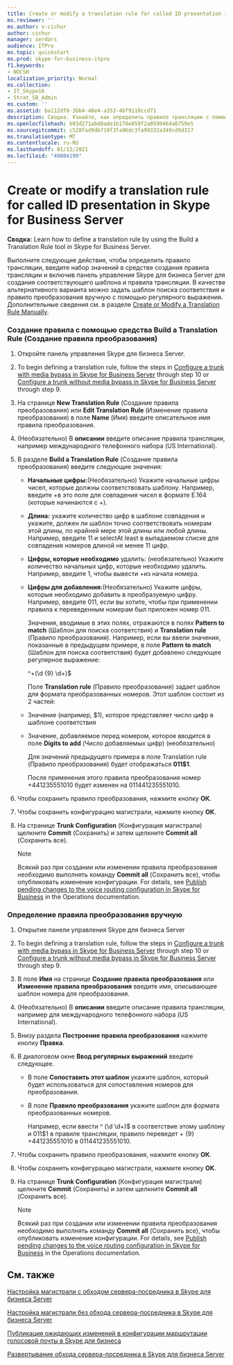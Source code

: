 ```yaml
---
title: Create or modify a translation rule for called ID presentation in Skype for Business Server
ms.reviewer: ''
ms.author: v-cichur
author: cichur
manager: serdars
audience: ITPro
ms.topic: quickstart
ms.prod: skype-for-business-itpro
f1.keywords:
- NOCSH
localization_priority: Normal
ms.collection:
- IT_Skype16
- Strat_SB_Admin
ms.custom: ''
ms.assetid: ba112df8-3bb4-48e4-a353-4bf9110ccd71
description: Сводка. Узнайте, как определить правило трансляции с помощью средства создания правила трансляции в Skype для бизнеса Server.
ms.openlocfilehash: b93d271abd0ade1b178e859f2a0599464a6759e5
ms.sourcegitcommit: c528fad9db719f3fa96dc3fa99332a349cd9d317
ms.translationtype: MT
ms.contentlocale: ru-RU
ms.lasthandoff: 01/12/2021
ms.locfileid: "49804199"
---
```

# <a name="create-or-modify-a-translation-rule-for-called-id-presentation-in-skype-for-business-server"></a>Create or modify a translation rule for called ID presentation in Skype for Business Server

**Сводка:** Learn how to define a translation rule by using the Build a Translation Rule tool in Skype for Business Server.

Выполните следующие действия, чтобы определить правило трансляции, введите  набор значений в средстве создания правила трансляции и включив панель управления Skype для бизнеса Server для создания соответствующего шаблона и правила трансляции. В качестве альтернативного варианта можно задать шаблон поиска соответствия и правило преобразования вручную с помощью регулярного выражения. Дополнительные сведения см. в разделе [Create or Modify a Translation Rule Manually](https://technet.microsoft.com/library/049d1db3-af58-48c5-be89-52e1d068a4bd.aspx).

### <a name="to-define-a-rule-by-using-the-build-a-translation-rule-tool"></a>Создание правила с помощью средства Build a Translation Rule (Создание правила преобразования)

1. Откройте панель управления Skype для бизнеса Server.

2. To begin defining a translation rule, follow the steps in [Configure a trunk with media bypass in Skype for Business Server](configure-trunk-with-media-bypass.md) through step 10 or [Configure a trunk without media bypass in Skype for Business Server](configure-trunk-without-media-bypass.md) through step 9.

3. На странице **New Translation Rule** (Создание правила преобразования) или **Edit Translation Rule** (Изменение правила преобразования) в поле **Name** (Имя) введите описательное имя правила преобразования.

4. (Необязательно) В **описании** введите описание правила трансляции, например международного телефонного набора (US International).

5. В разделе **Build a Translation Rule** (Создание правила преобразования) введите следующие значения:

   - **Начальные цифры:**(Необязательно) Укажите начальные цифры чисел, которые должны соответствовать шаблону. Например, введите +в это поле для совпадения чисел в формате E.164 (которые начинаются с +).

   - **Длина:** укажите количество цифр в шаблоне совпадения и укажите, должен ли шаблон точно соответствовать номерам этой длины, по крайней мере этой длины или любой длины. Например, введите 11 и selectAt least в выпадаемом списке для совпадения номеров длиной не менее 11 цифр.

   - **Цифры, которые необходимо** удалить: (необязательно) Укажите количество начальных цифр, которые необходимо удалить. Например, введите 1, чтобы вывести +из начала номера.

   - **Цифры для добавления:**(Необязательно) Укажите цифры, которые необходимо добавить в преобразуемую цифру. Например, введите 011, если вы хотите, чтобы при применении правила к переведенным номерам был приложен номер 011.

     Значения, вводимые в этих полях, отражаются в полях **Pattern to match** (Шаблон для поиска соответствия) и **Translation rule** (Правило преобразования). Например, если вы ввели значения, показанные в предыдущем примере, в поле **Pattern to match** (Шаблон для поиска соответствия) будет добавлено следующее регулярное выражение:

     ^\+(\d {9} \d+)$

     Поле **Translation rule** (Правило преобразования) задает шаблон для формата преобразованных номеров. Этот шаблон состоит из 2 частей:

   - Значение (например, $1), которое представляет число цифр в шаблоне соответствия

   - Значение, добавляемое перед номером, которое вводится в поле **Digits to add** (Число добавляемых цифр) (необязательно)

     Для значений предыдущего примера в поле Translation rule (Правило преобразования) будет отображаться **011$1**.

     После применения этого правила преобразования номер +441235551010 будет изменен на 011441235551010.

6. Чтобы сохранить правило преобразования, нажмите кнопку **ОК**.

7. Чтобы сохранить конфигурацию магистрали, нажмите кнопку **ОК**.

8. На странице **Trunk Configuration** (Конфигурация магистрали) щелкните **Commit** (Сохранить) и затем щелкните **Commit all** (Сохранить все).

   > [!NOTE]
   > Всякий раз при создании или изменении правила преобразования необходимо выполнять команду **Commit all** (Сохранить все), чтобы опубликовать изменение конфигурации. For details, see [Publish pending changes to the voice routing configuration in Skype for Business](voice-route-config-changes.md) in the Operations documentation.

### <a name="to-define-a-translation-rule-manually"></a>Определение правила преобразования вручную

1. Открытие панели управления Skype для бизнеса Server

2. To begin defining a translation rule, follow the steps in [Configure a trunk with media bypass in Skype for Business Server](configure-trunk-with-media-bypass.md) through step 10 or [Configure a trunk without media bypass in Skype for Business Server](configure-trunk-without-media-bypass.md) through step 9.

3. В поле **Имя** на странице **Создание правила преобразования** или  **Изменение правила преобразования** введите имя, описывающее шаблон номера для преобразования.

4. (Необязательно) В **описании** введите описание правила трансляции, например для международного телефонного набора (US International).

5. Внизу раздела **Построение правила преобразования** нажмите кнопку **Правка**.

6. В диалоговом окне **Ввод регулярных выражений** введите следующее.

   - В поле **Сопоставить этот шаблон** укажите шаблон, который будет использоваться для сопоставления номеров для преобразования.

   - В поле **Правило преобразования** укажите шаблон для формата преобразованных номеров.

     Например, если ввести ^ (\d \d+)$ в соответствие этому шаблону и 011$1 в правиле трансляции, правило переведет \+ {9} +441235551010 в 011441235551010.  

7. Чтобы сохранить правило преобразования, нажмите кнопку **ОК**.

8. Чтобы сохранить конфигурацию магистрали, нажмите кнопку **ОК**.

9. На странице **Trunk Configuration** (Конфигурация магистрали) щелкните **Commit** (Сохранить) и затем щелкните **Commit all** (Сохранить все).

    > [!NOTE]
    > Всякий раз при создании или изменении правила преобразования необходимо выполнять команду **Commit all** (Сохранить все), чтобы опубликовать изменение конфигурации. For details, see [Publish pending changes to the voice routing configuration in Skype for Business](voice-route-config-changes.md) in the Operations documentation.

## <a name="see-also"></a>См. также

[Настройка магистрали с обходом сервера-посредника в Skype для бизнеса Server](configure-trunk-with-media-bypass.md)

[Настройка магистрали без обхода сервера-посредника в Skype для бизнеса Server](configure-trunk-without-media-bypass.md)

[Публикация ожидающих изменений в конфигурации маршрутации голосовой почты в Skype для бизнеса](voice-route-config-changes.md)

[Развертывание обхода сервера-посредника в Skype для бизнеса Server](deploy-media-bypass.md)

